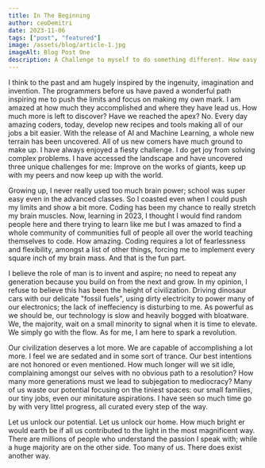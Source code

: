 ```yaml
---
title: In The Beginning
author: ceoDemitri
date: 2023-11-06
tags: ["post", "featured"]
image: /assets/blog/article-1.jpg
imageAlt: Blog Post One
description: A Challenge to myself to do something different. How easy life may pass us by and when we look around, the world is passing us by as well. Exact feeling I felt one day one year ago today; "I Have to make a difference..."
---
```


I think to the past and am hugely inspired by the ingenuity, imagination and invention. The programmers before us have paved a wonderful path inspiring me to push the limits and focus on making my own mark. I am amazed at how much they accomplished and where they have lead us. How much more is left to discover? Have we reached the apex? No. Every day amazing coders, today, develop new recipes and tools making all of our jobs a bit easier. With the release of AI and Machine Learning, a whole new terrain has been uncovered. All of us new comers have much ground to make up. I have always enjoyed a fiesty challenge. I do get joy from solving complex problems. I have accessed the landscape and have uncovered three unique challenges for me: Improve on the works of giants, keep up with my peers and now keep up with the world.

Growing up, I never really used too much brain power; school was super easy even in the advanced classes. So I coasted even when I could push my limits and show a bit more. Coding has been my chance to really stretch my brain muscles. Now, learning in 2023, I thought I would find random people here and there trying to learn like me but I was amazed to find a whole community of communities full of people all over the world teaching themselves to code. How amazing. Coding requires a lot of fearlessness and flexibility, amongst a list of other things, forcing me to implement every square inch of my brain mass. And that is the fun part. 

I believe the role of man is to invent and aspire; no need to repeat any generation because you build on from the next and grow. In my opinion, I refuse to believe this has been the height of civilization. Driving dinosaur cars with our delicate "fossil fuels", using dirty electricity to power many of our electronics; the lack of ineffeciency is disturbing to me. As powerful as we should be, our technology is slow and heavily bogged with bloatware. We, the majority, wait on a small minority to signal when it is time to elevate. We simply go with the flow. As for me, I am here to spark a revolution. 

Our civilization deserves a lot more. We are capable of accomplishing a lot more. I feel we are sedated and in some sort of trance. Our best intentions are not honored or even mentioned. How much longer will we sit idle, complaining amongst our selves with no obvious path to a resolution? How many more generations must we lead to subjegation to mediocracy? Many of us waste our potential focusing on the tiniest spaces: our small families, our tiny jobs, even our minitature aspirations. I have seen so much time go by with very littel progress, all curated every step of the way. 

Let us unlock our potential. Let us unlock our home. How much bright er would earth be if all us contributed to the light in the most magnificent way. There are millions of people who understand the passion I speak with; while a huge majority are on the other side. Too many of us. There does exist another way. 